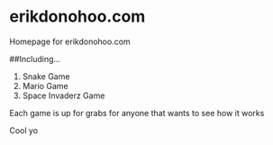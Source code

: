 erikdonohoo.com
===============

Homepage for erikdonohoo.com

##Including...
1. Snake Game
2. Mario Game
3. Space Invaderz Game

Each game is up for grabs for anyone that wants to see how it works

Cool yo
